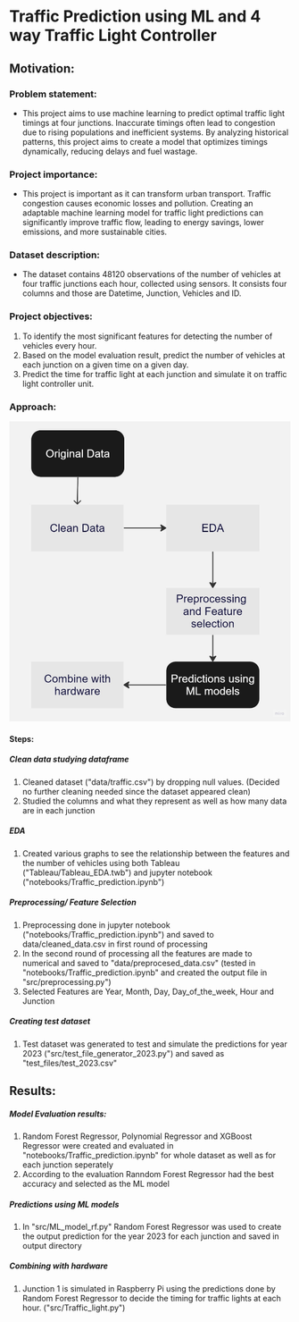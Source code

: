 # Traffic Prediction using ML and 4 way Traffic Light Controller

## Motivation:

### Problem statement:

- This project aims to use machine learning to predict optimal traffic light timings at four junctions. Inaccurate timings often lead to congestion due to rising populations and inefficient systems. By analyzing historical patterns, this project aims to create a model that optimizes timings dynamically, reducing delays and fuel wastage.


### Project importance:

- This project is important as it can transform urban transport. Traffic congestion causes economic losses and pollution. Creating an adaptable machine learning model for traffic light predictions can significantly improve traffic flow, leading to energy savings, lower emissions, and more sustainable cities.


### Dataset description:

- The dataset contains 48120 observations of the number of vehicles at four traffic junctions each hour, collected using sensors. It consists four columns and those are Datetime, Junction, Vehicles and ID.


### Project objectives:
1. To identify the most significant features for detecting the number of vehicles every hour.
2. Based on the model evaluation result, predict the number of vehicles at each junction on a given time on a given day.
3. Predict the time for traffic light at each junction and simulate it on traffic light controller unit.


### Approach:

![**Alt text**](Flowchart.jpg)

#### Steps:

##### Clean data studying dataframe
1. Cleaned dataset ("data/traffic.csv") by dropping null values. (Decided no further cleaning needed since the dataset appeared clean)
2. Studied the columns and what they represent as well as how many data are in each junction

##### EDA
1. Created various graphs to see the relationship between the features and the number of vehicles using both Tableau ("Tableau/Tableau_EDA.twb") and jupyter notebook ("notebooks/Traffic_prediction.ipynb")

##### Preprocessing/ Feature Selection
1. Preprocessing done in jupyter notebook ("notebooks/Traffic_prediction.ipynb") and saved to data/cleaned_data.csv in first round of processing
2. In the second round of processing all the features are made to numerical and saved to "data/preprocesed_data.csv" (tested in "notebooks/Traffic_prediction.ipynb" and created the output file in "src/preprocessing.py")
3. Selected Features are Year, Month, Day, Day_of_the_week, Hour and Junction

##### Creating test dataset
1. Test dataset was generated to test and simulate the predictions for year 2023 ("src/test_file_generator_2023.py") and saved as "test_files/test_2023.csv"

## Results:

##### Model Evaluation results:
1. Random Forest Regressor, Polynomial Regressor and XGBoost Regressor were created and evaluated in "notebooks/Traffic_prediction.ipynb" for whole dataset as well as for each junction seperately
2. According to the evaluation Ranndom Forest Regressor had the best accuracy and selected as the ML model

##### Predictions using ML models
1. In "src/ML_model_rf.py" Random Forest Regressor was used to create the output prediction for the year 2023 for each junction and saved in output directory

##### Combining with hardware
1. Junction 1 is simulated in Raspberry Pi using the predictions done by Random Forest Regressor to decide the timing for traffic lights at each hour. ("src/Traffic_light.py")

